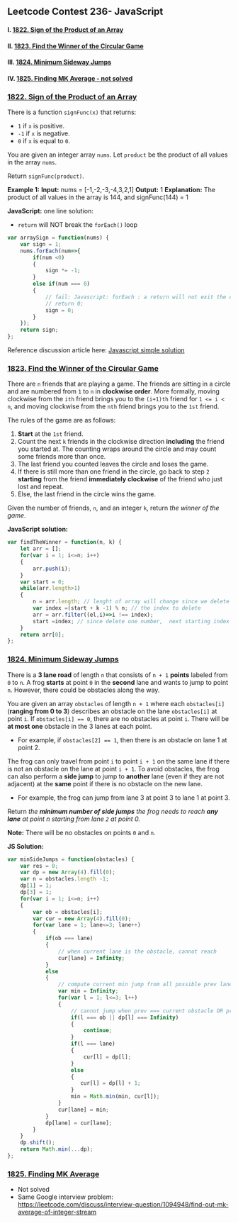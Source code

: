 ## Leetcode Contest 236- JavaScript

#### I. [1822. Sign of the Product of an Array](#question-1)

#### II. [1823.  Find the Winner of the Circular Game](#question-2)

#### III. [1824.  Minimum Sideway Jumps](#question-3)

#### IV. [1825.  Finding MK Average - not solved](#question-4)

<div id="question-1"/>

### [1822. Sign of the Product of an Array](https://leetcode.com/contest/weekly-contest-235/problems/truncate-sentence/)

There is a function  `signFunc(x)`  that returns:

-   `1`  if  `x`  is positive.
-   `-1`  if  `x`  is negative.
-   `0`  if  `x`  is equal to  `0`.

You are given an integer array  `nums`. Let  `product`  be the product of all values in the array  `nums`.

Return  `signFunc(product)`.

**Example 1:**
**Input:** nums = [-1,-2,-3,-4,3,2,1]
**Output:** 1
**Explanation:** The product of all values in the array is 144, and signFunc(144) = 1

**JavaScript:** one line solution:
- `return` will NOT break the `forEach()` loop
```js
var arraySign = function(nums) {
    var sign = 1;
    nums.forEach(num=>{
        if(num <0)
        {
            sign *= -1;
        }
        else if(num === 0)
        {
            // fail: Javascript: forEach : a return will not exit the calling function
            // return 0;
            sign = 0;
        }
    });
    return sign; 
};
```

Reference discussion article here: [Javascript simple solution](https://leetcode.com/problems/sign-of-the-product-of-an-array/discuss/1153074/JavaScript-Simple-solution)

<div id="question-2"/>

### [1823.  Find the Winner of the Circular Game](https://leetcode.com/problems/find-the-winner-of-the-circular-game/)

There are  `n`  friends that are playing a game. The friends are sitting in a circle and are numbered from  `1`  to  `n`  in  **clockwise order**. More formally, moving clockwise from the  `ith`  friend brings you to the  `(i+1)th`  friend for  `1 <= i < n`, and moving clockwise from the  `nth`  friend brings you to the  `1st`  friend.

The rules of the game are as follows:

1.  **Start**  at the  `1st`  friend.
2.  Count the next  `k`  friends in the clockwise direction  **including**  the friend you started at. The counting wraps around the circle and may count some friends more than once.
3.  The last friend you counted leaves the circle and loses the game.
4.  If there is still more than one friend in the circle, go back to step  `2`  **starting**  from the friend  **immediately clockwise**  of the friend who just lost and repeat.
5.  Else, the last friend in the circle wins the game.

Given the number of friends,  `n`, and an integer  `k`, return  _the winner of the game_.

**JavaScript solution:**
```js
var findTheWinner = function(n, k) {
    let arr = [];
    for(var i = 1; i<=n; i++)
    {
        arr.push(i);
    }
    var start = 0;
    while(arr.length>1)
    {
        n = arr.length; // lenght of array will change since we delete the array in each round
        var index =(start + k -1) % n; // the index to delete
        arr = arr.filter((el,i)=>i !== index);
        start =index; // since delete one number,  next starting index === index
    }
    return arr[0];
};
```

<div id="question-3"/>

### [1824.  Minimum Sideway Jumps](https://leetcode.com/problems/minimum-sideway-jumps/)


There is a  **3 lane road**  of length  `n`  that consists of  `n + 1`  **points**  labeled from  `0`  to  `n`. A frog  **starts**  at point  `0`  in the  **second** lane  and wants to jump to point  `n`. However, there could be obstacles along the way.

You are given an array  `obstacles`  of length  `n + 1`  where each  `obstacles[i]`  (**ranging from 0 to 3**) describes an obstacle on the lane  `obstacles[i]`  at point  `i`. If  `obstacles[i] == 0`, there are no obstacles at point  `i`. There will be  **at most one**  obstacle in the 3 lanes at each point.

-   For example, if  `obstacles[2] == 1`, then there is an obstacle on lane 1 at point 2.

The frog can only travel from point  `i`  to point  `i + 1`  on the same lane if there is not an obstacle on the lane at point  `i + 1`. To avoid obstacles, the frog can also perform a  **side jump**  to jump to  **another**  lane (even if they are not adjacent) at the  **same**  point if there is no obstacle on the new lane.

-   For example, the frog can jump from lane 3 at point 3 to lane 1 at point 3.

Return _the  **minimum number of side jumps**  the frog needs to reach  **any lane**  at point n starting from lane  `2`  at point 0._

**Note:**  There will be no obstacles on points  `0`  and  `n`.

**JS Solution:**
```js
var minSideJumps = function(obstacles) {
    var res = 0;
    var dp = new Array(4).fill(0);
    var n = obstacles.length -1;
    dp[1] = 1;
    dp[3] = 1; 
    for(var i = 1; i<=n; i++)
    {
        var ob = obstacles[i];
        var cur = new Array(4).fill(0);
        for(var lane = 1; lane<=3; lane++)
        {
            if(ob === lane)
            {
                // when current lane is the obstacle, cannot reach
                cur[lane] = Infinity;
            }
            else
            {
                // compute current min jump from all possible prev lane
                var min = Infinity;
                for(var l = 1; l<=3; l++)
                {   
                    // cannot jump when prev === current obstacle OR prev lane cannot reach
                    if(l === ob || dp[l] === Infinity)
                    {
                        continue;
                    }
                    if(l === lane)
                    {
                        cur[l] = dp[l];
                    }
                    else
                    {
                       cur[l] = dp[l] + 1;
                    }
                    min = Math.min(min, cur[l]);
                }
                cur[lane] = min;
            }
            dp[lane] = cur[lane];
        }
    }
    dp.shift();
    return Math.min(...dp);
};
```

<div id="question-4" />

### [1825.  Finding MK Average](https://leetcode.com/problems/finding-mk-average/)

- Not solved
- Same Google interview problem: https://leetcode.com/discuss/interview-question/1094948/find-out-mk-average-of-integer-stream